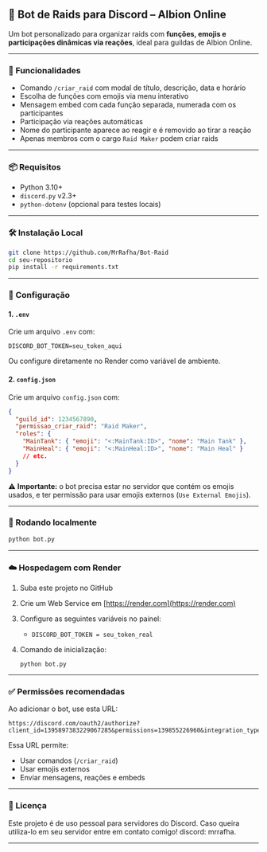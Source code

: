 
## 📜 Bot de Raids para Discord – Albion Online

Um bot personalizado para organizar raids com **funções, emojis e participações dinâmicas via reações**, ideal para guildas de Albion Online.

---

### 🚀 Funcionalidades

* Comando `/criar_raid` com modal de título, descrição, data e horário
* Escolha de funções com emojis via menu interativo
* Mensagem embed com cada função separada, numerada com os participantes
* Participação via reações automáticas
* Nome do participante aparece ao reagir e é removido ao tirar a reação
* Apenas membros com o cargo `Raid Maker` podem criar raids

---

### 📦 Requisitos

* Python 3.10+
* `discord.py` v2.3+
* `python-dotenv` (opcional para testes locais)

---

### 🛠️ Instalação Local

```bash
git clone https://github.com/MrRafha/Bot-Raid
cd seu-repositorio
pip install -r requirements.txt
```

---

### 🔐 Configuração

#### 1. `.env`

Crie um arquivo `.env` com:

```
DISCORD_BOT_TOKEN=seu_token_aqui
```

Ou configure diretamente no Render como variável de ambiente.

#### 2. `config.json`

Crie um arquivo `config.json` com:

```json
{
  "guild_id": 1234567890,
  "permissao_criar_raid": "Raid Maker",
  "roles": {
    "MainTank": { "emoji": "<:MainTank:ID>", "nome": "Main Tank" },
    "MainHeal": { "emoji": "<:MainHeal:ID>", "nome": "Main Heal" }
    // etc.
  }
}
```

⚠️ **Importante:** o bot precisa estar no servidor que contém os emojis usados, e ter permissão para usar emojis externos (`Use External Emojis`).

---

### 🧪 Rodando localmente

```bash
python bot.py
```

---

### ☁️ Hospedagem com Render

1. Suba este projeto no GitHub
2. Crie um Web Service em [https://render.com](https://render.com)
3. Configure as seguintes variáveis no painel:

   * `DISCORD_BOT_TOKEN = seu_token_real`
4. Comando de inicialização:

   ```
   python bot.py
   ```

---

### ✅ Permissões recomendadas

Ao adicionar o bot, use esta URL:

```
https://discord.com/oauth2/authorize?client_id=1395897383229067285&permissions=139855226960&integration_type=0&scope=bot+applications.commands
```

Essa URL permite:

* Usar comandos (`/criar_raid`)
* Usar emojis externos
* Enviar mensagens, reações e embeds

---

### 📄 Licença

Este projeto é de uso pessoal para servidores do Discord. Caso queira utiliza-lo em seu servidor entre em contato comigo! discord: mrrafha.

---
